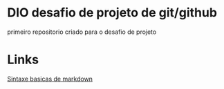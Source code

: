 # DIO desafio de projeto de git/github
primeiro repositorio criado para o desafio de projeto

 # Links
 [Sintaxe basicas de markdown](https://www.markdownguide.org/basic-syntax/)
 
